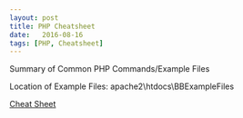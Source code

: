 ```yaml
---
layout: post
title: PHP Cheatsheet
date:   2016-08-16
tags: [PHP, Cheatsheet]
---
```

Summary of Common PHP Commands/Example Files
<!-- More -->

Location of Example Files:
apache2\htdocs\BBExampleFiles

[Cheat Sheet](https://www.cheatography.com/davechild/cheat-sheets/php/)


